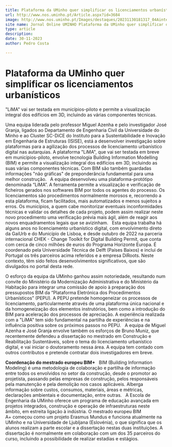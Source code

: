 ```yaml
---
title: Plataforma da UMinho quer simplificar os licenciamentos urbanísticos
url: http://www.nos.uminho.pt/Article.aspx?id=3684
image: http://www.nos.uminho.pt/Images/destaques/20231130181317_04AinterfacedeverificacaoLiMA.jpg
site name: Jornal Online UMINHO Plataforma da UMinho quer simplificar os licenciamentos urbanísticos
type: article
description: 
date: 30-11-2023
author: Pedro Costa

---
```

# Plataforma da UMinho quer simplificar os licenciamentos urbanísticos


  

"LiMA" vai ser testada em municípios-piloto e permite a visualização integral dos edifícios em 3D, incluindo as várias componentes técnicas.

Uma equipa liderada pelo professor Miguel Azenha e pelo investigador José Granja, ligados ao Departamento de Engenharia Civil da Universidade do Minho e ao Cluster SC-DiCE do Instituto para a Sustentabilidade e Inovação em Engenharia de Estruturas (ISISE), está a desenvolver investigação sobre plataformas para a agilização dos processos de licenciamento urbanístico digital nas autarquias. A plataforma "LiMA", que vai ser testada em breve em municípios-piloto, envolve tecnologia Building Information Modelling (BIM) e permite a visualização integral dos edifícios em 3D, incluindo as suas várias componentes técnicas. Com BIM são também guardadas informações "não gráficas" de preponderância fundamental para uma melhor construção.
 
A equipa desenvolveu uma plataforma-protótipo denominada “LiMA”. A ferramenta permite a visualização e verificação de ficheiros gerados nos softwares BIM por todos os agentes do processo. Os licenciamentos são procedimentos normalmente morosos e, recorrendo a esta plataforma, ficam facilitados, mais automatizados e menos sujeitos a erros. Os municípios, a quem cabe monitorizar eventuais inconformidades técnicas e validar os detalhes de cada projeto, podem assim realizar neste novo procedimento uma verificação prévia mais ágil, além de reagir aos novos enquadramentos legais que se avizinham.
 
Esta equipa trabalha há alguns anos no licenciamento urbanístico digital, com envolvimento direto da GaiUrb e do Município de Lisboa, e desde outubro de 2022 na parceria internacional CHEK - Change Toolkit for Digital Building Permit, que conta com cerca de cinco milhões de euros do Programa Horizonte Europa. É coordenado pela Universidade Técnica de Delft (Países Baixos) e inclui de Portugal os três parceiros acima referidos e a empresa DiRoots. Neste contexto, têm sido feitos desenvolvimentos significativos, que são divulgados no portal desta rede.

O esforço da equipa da UMinho ganhou assim notoriedade, resultando num convite do Ministério da Modernização Administrativa e do Ministério da Habitação para integrar uma comissão de apoio à preparação dos pressupostos BIM da “Plataforma Eletrónica dos Procedimentos Urbanísticos” (PEPU). A PEPU pretende homogeneizar os processos de licenciamento, particularmente através de uma plataforma única nacional e da homogeneização dos elementos instrutórios, bem como a introdução do BIM para aceleração dos processos de apreciação. A experiência realizada com a "LiMA" tem sido fundamental na partilha de experiências e na influência positiva sobre os próximos passos no PEPU.
 
A equipa de Miguel Azenha e José Granja envolve também os esforços de Bruno Muniz, que recentemente defendeu a dissertação no mestrado em Construção e Reabilitação Sustentáveis, sobre o tema do licenciamento urbanístico digital, e vai iniciar o doutoramento nessa área. A equipa tem contado com outros contributos e pretende contratar dois investigadores em breve.
 
 

**Coordenação do mestrado europeu BIM+** 
 
BIM (Building Information Modeling) é uma metodologia de colaboração e partilha de informação entre todos os envolvidos no setor da construção, desde o promotor ao projetista, passando pelas empresas de construção, pelos responsáveis pela manutenção e pela demolição nos casos aplicáveis. Alberga informação sobre custos, consumos, materiais, áreas e métricas, declarações ambientais e documentação, entre outras.
 
A Escola de Engenharia da UMinho oferece um programa de educação avançada em projetos integrados, construção e operação de infraestruturas neste âmbito, em estreita ligação à indústria. O mestrado europeu BIM A+ começou como um projeto Erasmus Mundus e funciona atualmente na UMinho e na Universidade de Ljubljana (Eslovénia), o que significa que os alunos realizam a parte escolar e a dissertação nestas duas instituições. A dissertação é normalmente em colaboração com um dos 35 parceiros do curso, incluindo a possibilidade de realizar estadias e estágios.
 

